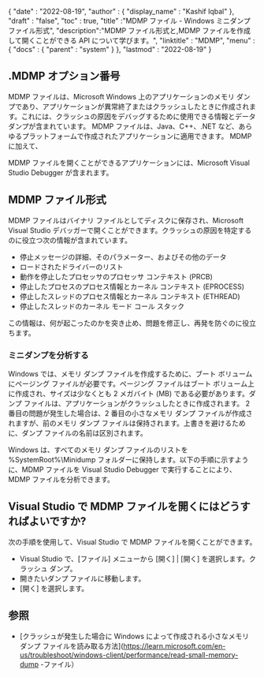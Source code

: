 {
  "date" : "2022-08-19",
  "author" : {
    "display_name" : "Kashif Iqbal"
},
  "draft" : "false",
  "toc" : true,
  "title" :"MDMP ファイル - Windows ミニダンプ ファイル形式",
  "description":"MDMP ファイル形式と,MDMP ファイルを作成して開くことができる API について学びます。",
  "linktitle" : "MDMP",
  "menu" : {
    "docs" : {
      "parent" : "system"
}
},
  "lastmod" : "2022-08-19"
}

## .MDMP オプション番号

MDMP ファイルは、Microsoft Windows 上のアプリケーションのメモリ ダンプであり、アプリケーションが異常終了またはクラッシュしたときに作成されます。これには、クラッシュの原因をデバッグするために使用できる情報とデータ ダンプが含まれています。 MDMP ファイルは、Java、C++、.NET など、あらゆるプラットフォームで作成されたアプリケーションに適用できます。 MDMP に加えて、

MDMP ファイルを開くことができるアプリケーションには、Microsoft Visual Studio Debugger が含まれます。

## MDMP ファイル形式

MDMP ファイルはバイナリ ファイルとしてディスクに保存され、Microsoft Visual Studio デバッガーで開くことができます。クラッシュの原因を特定するのに役立つ次の情報が含まれています。

* 停止メッセージの詳細、そのパラメーター、およびその他のデータ
* ロードされたドライバーのリスト
* 動作を停止したプロセッサのプロセッサ コンテキスト (PRCB)
* 停止したプロセスのプロセス情報とカーネル コンテキスト (EPROCESS)
* 停止したスレッドのプロセス情報とカーネル コンテキスト (ETHREAD)
* 停止したスレッドのカーネル モード コール スタック

この情報は、何が起こったのかを突き止め、問題を修正し、再発を防ぐのに役立ちます。

### ミニダンプを分析する

Windows では、メモリ ダンプ ファイルを作成するために、ブート ボリュームにページング ファイルが必要です。ページング ファイルはブート ボリューム上に作成され、サイズは少なくとも 2 メガバイト (MB) である必要があります。ダンプ ファイルは、アプリケーションがクラッシュしたときに作成されます。 2 番目の問題が発生した場合は、2 番目の小さなメモリ ダンプ ファイルが作成されますが、前のメモリ ダンプ ファイルは保持されます。上書きを避けるために、ダンプ ファイルの名前は区別されます。

Windows は、すべてのメモリ ダンプ ファイルのリストを %SystemRoot%\Minidump フォルダーに保持します。以下の手順に示すように、MDMP ファイルを Visual Studio Debugger で実行することにより、MDMP ファイルを分析できます。

## Visual Studio で MDMP ファイルを開くにはどうすればよいですか?

次の手順を使用して、Visual Studio で MDMP ファイルを開くことができます。

* Visual Studio で、[ファイル] メニューから [開く] | [開く] を選択します。クラッシュ ダンプ。
* 開きたいダンプ ファイルに移動します。
* [開く] を選択します。

## 参照

* [クラッシュが発生した場合に Windows によって作成される小さなメモリ ダンプ ファイルを読み取る方法](https://learn.microsoft.com/en-us/troubleshoot/windows-client/performance/read-small-memory-dump -ファイル）

